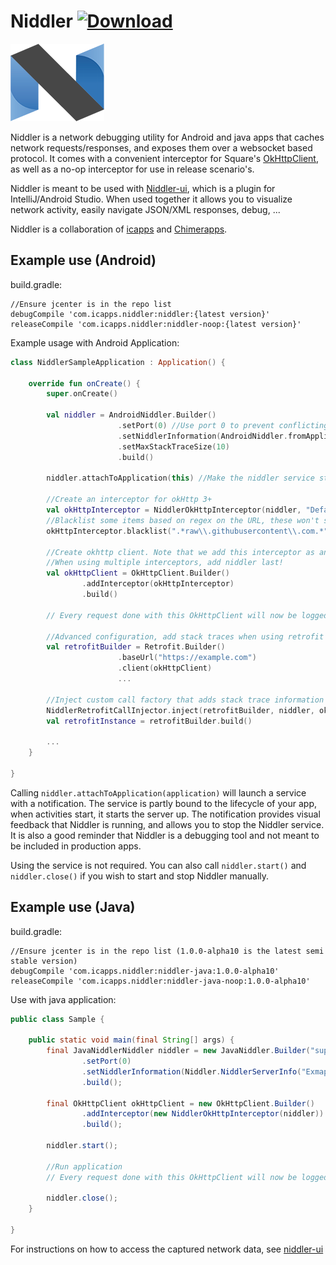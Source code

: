 # Niddler [![Download](https://api.bintray.com/packages/nicolaverbeeck/maven/niddler/images/download.svg)](https://bintray.com/nicolaverbeeck/maven/niddler/_latestVersion)

![Logo](niddler_logo.png)

Niddler is a network debugging utility for Android and java apps that caches network requests/responses, and exposes them over a websocket based protocol. It comes with a convenient interceptor for Square's [OkHttpClient](http://square.github.io/okhttp/), as well as a no-op interceptor for use in release scenario's.

Niddler is meant to be used with [Niddler-ui](https://github.com/Chimerapps/niddler-ui), which is a plugin for IntelliJ/Android Studio. When used together it allows you to visualize network activity, easily navigate JSON/XML responses, debug, ...

Niddler is a collaboration of [icapps](http://www.icapps.com) and [Chimerapps](http://www.chimerapps.com/).

## Example use (Android)
build.gradle:
```
//Ensure jcenter is in the repo list
debugCompile 'com.icapps.niddler:niddler:{latest version}'
releaseCompile 'com.icapps.niddler:niddler-noop:{latest version}'
```

Example usage with Android Application:
```kotlin
class NiddlerSampleApplication : Application() {

	override fun onCreate() {
        super.onCreate()

		val niddler = AndroidNiddler.Builder()
                        .setPort(0) //Use port 0 to prevent conflicting ports, auto-discovery will find it anyway!
                        .setNiddlerInformation(AndroidNiddler.fromApplication(this))
                        .setMaxStackTraceSize(10)
                        .build()

		niddler.attachToApplication(this) //Make the niddler service start whenever an activity starts

		//Create an interceptor for okHttp 3+
        val okHttpInterceptor = NiddlerOkHttpInterceptor(niddler, "Default")
        //Blacklist some items based on regex on the URL, these won't show up in niddler
        okHttpInterceptor.blacklist(".*raw\\.githubusercontent\\.com.*")

        //Create okhttp client. Note that we add this interceptor as an application layer interceptor, this ensures we see 'unpacked' responses
        //When using multiple interceptors, add niddler last!
        val okHttpClient = OkHttpClient.Builder()
                .addInterceptor(okHttpInterceptor)
                .build()

        // Every request done with this OkHttpClient will now be logged with Niddler

        //Advanced configuration, add stack traces when using retrofit
        val retrofitBuilder = Retrofit.Builder()
                        .baseUrl("https://example.com")
                        .client(okHttpClient)
                        ...

        //Inject custom call factory that adds stack trace information to retrofit
        NiddlerRetrofitCallInjector.inject(retrofitBuilder, niddler, okHttpClient)
        val retrofitInstance = retrofitBuilder.build()

        ...
    }

}
```

Calling `niddler.attachToApplication(application)` will launch a service with a notification. The service is partly bound to the lifecycle of your app, when activities start, it starts the server up. The notification provides visual feedback that Niddler is running, and allows you to stop the Niddler service. It is also a good reminder that Niddler is a debugging tool and not meant to be included in production apps.

Using the service is not required. You can also call `niddler.start()` and `niddler.close()` if you wish to start and stop Niddler manually.

## Example use (Java)
build.gradle:
```
//Ensure jcenter is in the repo list (1.0.0-alpha10 is the latest semi stable version)
debugCompile 'com.icapps.niddler:niddler-java:1.0.0-alpha10'
releaseCompile 'com.icapps.niddler:niddler-java-noop:1.0.0-alpha10'
```

Use with java application:
```java
public class Sample {

	public static void main(final String[] args) {
		final JavaNiddlerNiddler niddler = new JavaNiddler.Builder("superSecretPassword")
				.setPort(0)
				.setNiddlerInformation(Niddler.NiddlerServerInfo("Exmaple", "Example description"))
				.build();

		final OkHttpClient okHttpClient = new OkHttpClient.Builder()
				.addInterceptor(new NiddlerOkHttpInterceptor(niddler))
				.build();

        niddler.start();
        
        //Run application
		// Every request done with this OkHttpClient will now be logged with Niddler
		
		niddler.close();
	}

}
```

For instructions on how to access the captured network data, see [niddler-ui](https://github.com/Chimerapps/niddler-ui)
